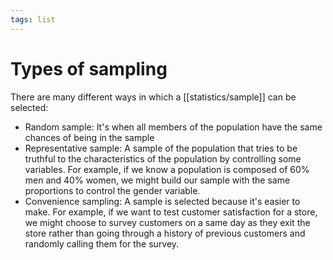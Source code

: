 ```yaml
---
tags: list
---
```


# Types of sampling
There are many different ways in which a [[statistics/sample]] can be selected:

* Random sample: It's when all members of the population have the same chances of being in the sample
* Representative sample: A sample of the population that tries to be truthful to the characteristics of the population by controlling some variables. For example, if we know a population is composed of 60% men and 40% women, we might build our sample with the same proportions to control the gender variable.
* Convenience sampling: A sample is selected because it's easier to make. For example, if we want to test customer satisfaction for a store, we might choose to survey customers on a same day as they exit the store rather than going through a history of previous customers and randomly calling them for the survey.
